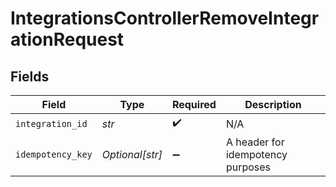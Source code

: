 # IntegrationsControllerRemoveIntegrationRequest


## Fields

| Field                             | Type                              | Required                          | Description                       |
| --------------------------------- | --------------------------------- | --------------------------------- | --------------------------------- |
| `integration_id`                  | *str*                             | :heavy_check_mark:                | N/A                               |
| `idempotency_key`                 | *Optional[str]*                   | :heavy_minus_sign:                | A header for idempotency purposes |